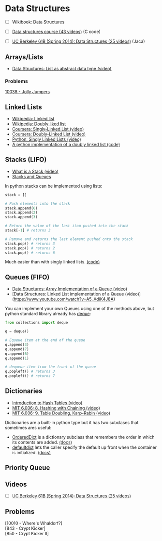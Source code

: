 # Data Structures

- [ ] [Wikibook: Data Structures ](https://en.wikibooks.org/wiki/Data_Structures)
- [ ] [Data structures course (43 videos)](https://www.youtube.com/playlist?list=PL2_aWCzGMAwI3W_JlcBbtYTwiQSsOTa6P) (C code)
- [ ] [UC Berkeley 61B (Spring 2014): Data Structures (25 videos)](https://www.youtube.com/watch?v=mFPmKGIrQs4&list=PL-XXv-cvA_iAlnI-BQr9hjqADPBtujFJd) (Jaca)



## Arrays/Lists

- [Data Structures: List as abstract data type (video)](https://www.youtube.com/watch?v=HdFG8L1sajw&)

### Problems

[10038 - Jolly Jumpers](code/10038%20-%20Jolly%20Jumpers)



## Linked Lists

- [Wikipedia: Linked list](https://en.wikipedia.org/wiki/Linked_list)
- [Wikipedia: Doubly liked list](https://en.wikipedia.org/wiki/Doubly_linked_list)
- [Coursera: Singly-Linked List (video)](https://www.coursera.org/learn/data-structures/lecture/kHhgK/singly-linked-lists)
- [Coursera: Doubly-Linked List (video)](https://www.coursera.org/learn/data-structures/lecture/jpGKD/doubly-linked-lists)
- [Python: Singly Linked Lists (video)](https://www.youtube.com/watch?v=Ast5sKQXxEU)
- [A python implementation of a doubly linked list (code)](code/llist.py)


## Stacks (LIFO)

- [What is a Stack (video)](https://www.youtube.com/watch?v=FNZ5o9S9prU)
- [Stacks and Queues](https://en.wikibooks.org/wiki/Data_Structures/Stacks_and_Queues)


In python stacks can be implemented using lists:

```python
stack = []

# Push elements into the stack
stack.append(6)
stack.append(2)
stack.append(3)

# Return the value of the last item pushed into the stack
stack[-1] # returns 3

# Remove and returns the last element pushed onto the stack
stack.pop() # returns 3
stack.pop() # returns 2
stack.pop() # returns 6
```

Much easier than with singly linked lists. [(code)](code/stack.py)


## Queues (FIFO)

- [Data Structures: Array Implementation of a Queue (video)](https://www.youtube.com/watch?v=okr-XE8yTO8)
- [Data Structures: Linked List implementation of a Queue (video)] (https://www.youtube.com/watch?v=A5_XdiK4J8A)
 
You can implement your own Queues using one of the methods above, but python standard library already has 
[deque](https://docs.python.org/3/library/collections.html#collections.deque):

```python
from collections import deque

q = deque()

# Equeue item at the end of the queue
q.append(3)
q.append(7)
q.append(6)
q.append(1)

# dequeue item from the front of the queue
q.popleft() # returns 3
q.popleft() # returns 7
```

## Dictionaries

- [Introduction to Hash Tables (video)](https://www.youtube.com/watch?v=MfhjkfocRR0)
- [MIT 6.006: 8. Hashing with Chaining (video)](https://www.youtube.com/watch?v=0M_kIqhwbFo&list=PLUl4u3cNGP61Oq3tWYp6V_F-5jb5L2iHb&index=8)
- [MIT 6.006: 9. Table Doubling, Karp-Rabin (video)](https://www.youtube.com/watch?v=BRO7mVIFt08&index=9&list=PLUl4u3cNGP61Oq3tWYp6V_F-5jb5L2iHb)

Dictionaries are a built-in python type but it has two subclases that sometimes ares useful:

- [OrderedDict](https://pymotw.com/3/collections/ordereddict.html) is a dictionary subclass that remembers the order in which its contents are added.
[(docs)](https://docs.python.org/3/library/collections.html#collections.OrderedDict)
- [defaultdict](https://pymotw.com/3/collections/defaultdict.html) lets the caller specify the default up front when the container is initialized.
[(docs)](https://docs.python.org/3/library/collections.html#collections.defaultdict)


## Priority Queue


## Videos

- [ ] [UC Berkeley 61B (Spring 2014): Data Structures (25 videos)](https://www.youtube.com/watch?v=mFPmKGIrQs4&list=PL-XXv-cvA_iAlnI-BQr9hjqADPBtujFJd)



## Problems


[10010 - Where's Whaldorf?]  
[843 - Crypt Kicker]  
[850 - Crypt Kicker II]  
